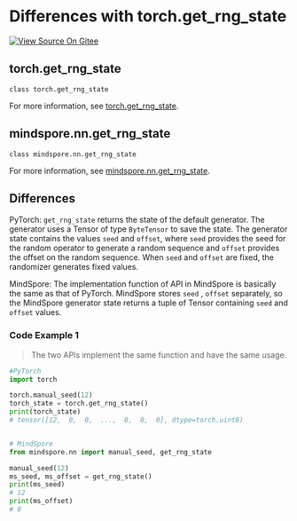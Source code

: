 # Differences with torch.get_rng_state

[![View Source On Gitee](https://mindspore-website.obs.cn-north-4.myhuaweicloud.com/website-images/master/resource/_static/logo_source_en.svg)](https://gitee.com/mindspore/docs/blob/master/docs/mindspore/source_en/note/api_mapping/pytorch_diff/get_rng_state.md)

## torch.get_rng_state

```text
class torch.get_rng_state
```

For more information, see [torch.get_rng_state](https://pytorch.org/docs/1.8.1/generated/torch.get_rng_state.html).

## mindspore.nn.get_rng_state

```text
class mindspore.nn.get_rng_state
```

For more information, see [mindspore.nn.get_rng_state](https://www.mindspore.cn/docs/en/master/api_python/nn/mindspore.nn.get_rng_state.html).

## Differences

PyTorch: `get_rng_state` returns the state of the default generator. The generator uses a Tensor of type `ByteTensor` to save the state. The generator state contains the values `seed` and `offset`, where `seed` provides the seed for the random operator to generate a random sequence and `offset` provides the offset on the random sequence. When `seed` and `offset` are fixed, the randomizer generates fixed values.

MindSpore: The implementation function of API in MindSpore is basically the same as that of PyTorch. MindSpore stores `seed` , `offset` separately, so the MindSpore generator state returns a tuple of Tensor containing `seed` and `offset` values.

### Code Example 1

> The two APIs implement the same function and have the same usage.

```python
#PyTorch
import torch

torch.manual_seed(12)
torch_state = torch.get_rng_state()
print(torch_state)
# tensor([12,  0,  0,  ...,  0,  0,  0], dtype=torch.uint8)


# MindSpore
from mindspore.nn import manual_seed, get_rng_state

manual_seed(12)
ms_seed, ms_offset = get_rng_state()
print(ms_seed)
# 12
print(ms_offset)
# 0
```
